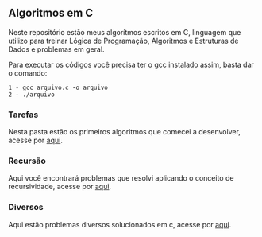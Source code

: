 ## Algoritmos em C
 Neste repositório estão meus algorítmos escritos em C, linguagem que utilizo para treinar Lógica de Programação, Algoritmos e Estruturas de Dados e problemas em geral.

 Para executar os códigos você precisa ter o gcc instalado assim, basta dar o comando:

```
1 - gcc arquivo.c -o arquivo
2 - ./arquivo
```

### Tarefas

Nesta pasta estão os primeiros algoritmos que comecei a desenvolver, acesse por [aqui](tarefas/).

### Recursão

Aqui você encontrará problemas que resolvi aplicando o conceito de recursividade,  acesse por [aqui](recursão/).

### Diversos

Aqui estão problemas diversos solucionados em c, acesse por [aqui](diversos/).



 
